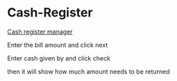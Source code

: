 # Cash-Register 

[Cash register manager](https://cash-registerrr-manager.netlify.app/)

Enter the bill amount and click next

Enter cash given by and click check

then it will show how much amount needs to be returned
